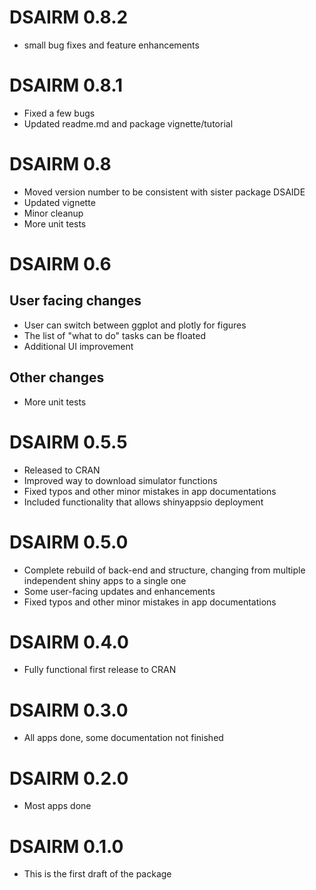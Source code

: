 # DSAIRM 0.8.2

* small bug fixes and feature enhancements

# DSAIRM 0.8.1

* Fixed a few bugs 
* Updated readme.md and package vignette/tutorial


# DSAIRM 0.8

* Moved version number to be consistent with sister package DSAIDE
* Updated vignette
* Minor cleanup
* More unit tests

# DSAIRM 0.6

## User facing changes

* User can switch between ggplot and plotly for figures
* The list of "what to do" tasks can be floated
* Additional UI improvement

## Other changes

* More unit tests

# DSAIRM 0.5.5

* Released to CRAN
* Improved way to download simulator functions
* Fixed typos and other minor mistakes in app documentations
* Included functionality that allows shinyappsio deployment

# DSAIRM 0.5.0

* Complete rebuild of back-end and structure, changing from multiple independent shiny apps to a single one
* Some user-facing updates and enhancements
* Fixed typos and other minor mistakes in app documentations

# DSAIRM 0.4.0

* Fully functional first release to CRAN


# DSAIRM  0.3.0

* All apps done, some documentation not finished


# DSAIRM  0.2.0

* Most apps done


# DSAIRM  0.1.0

* This is the first draft of the package
